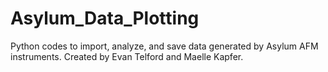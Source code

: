 # Asylum_Data_Plotting
Python codes to import, analyze, and save data generated by Asylum AFM instruments. Created by Evan Telford and Maelle Kapfer.

